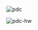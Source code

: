 ![pdc](https://github.com/SEA-ME-COSS/DES-PDC-System/assets/138571365/aabfb0c0-0557-483f-adad-cf0bba873f93)

![pdc-hw](https://github.com/SEA-ME-COSS/In-Vehicle-Infotainment/assets/138571365/94af0c25-9246-44cb-bc11-3adfe43e40b1)
